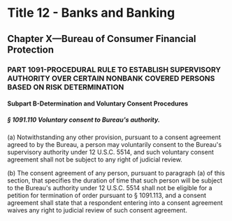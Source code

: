 
# Title 12 - Banks and Banking
## Chapter X—Bureau of Consumer Financial Protection
### PART 1091-PROCEDURAL RULE TO ESTABLISH SUPERVISORY AUTHORITY OVER CERTAIN NONBANK COVERED PERSONS BASED ON RISK DETERMINATION
#### Subpart B-Determination and Voluntary Consent Procedures
##### § 1091.110 Voluntary consent to Bureau's authority.

(a) Notwithstanding any other provision, pursuant to a consent agreement agreed to by the Bureau, a person may voluntarily consent to the Bureau's supervisory authority under 12 U.S.C. 5514, and such voluntary consent agreement shall not be subject to any right of judicial review.

(b) The consent agreement of any person, pursuant to paragraph (a) of this section, that specifies the duration of time that such person will be subject to the Bureau's authority under 12 U.S.C. 5514 shall not be eligible for a petition for termination of order pursuant to § 1091.113, and a consent agreement shall state that a respondent entering into a consent agreement waives any right to judicial review of such consent agreement.
